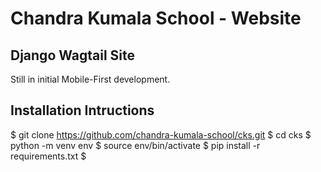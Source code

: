 # Chandra Kumala School - Website
## Django Wagtail Site 

Still in initial Mobile-First development.

## Installation Intructions

$ git clone https://github.com/chandra-kumala-school/cks.git
$ cd cks
$ python -m venv env
$ source env/bin/activate
$ pip install -r requirements.txt
$
